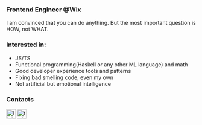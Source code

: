 ### Frontend Engineer @Wix

I am convinced that you can do anything. But the most important question is HOW, not WHAT.

### Interested in:
- JS/TS
- Functional programming(Haskell or any other ML language) and math
- Good developer experience tools and patterns
- Fixing bad smelling code, even my own
- Not artificial but emotional intelligence 

### Contacts
[<img align="left" alt="linkedin | LinkedIn" width="25px" src="https://www.flaticon.com/svg/static/icons/svg/1383/1383262.svg" />][linkedin]
[<img align="left" alt="twitter | Twitter" width="25px" src="https://www.flaticon.com/svg/static/icons/svg/1383/1383265.svg" />][twitter]

<!--
**kiriltaran/kiriltaran** is a ✨ _special_ ✨ repository because its `README.md` (this file) appears on your GitHub profile.

Here are some ideas to get you started:

- 🔭 I’m currently working on ...
- 🌱 I’m currently learning ...
- 👯 I’m looking to collaborate on ...
- 🤔 I’m looking for help with ...
- 💬 Ask me about ...
- 📫 How to reach me: ...
- 😄 Pronouns: ...
- ⚡ Fun fact: ...
-->

[linkedin]: https://www.linkedin.com/in/kiriltaran/
[twitter]: https://twitter.com/kiriltaran
